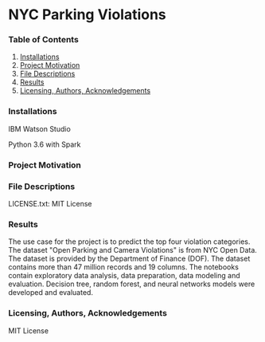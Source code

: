 # NYC Parking Violations
### Table of Contents
1. [Installations](#installations)
2. [Project Motivation](#project_motivation)
3. [File Descriptions](#file_descriptions)
4. [Results](#results)
5. [Licensing, Authors, Acknowledgements](#licensing)

### Installations<a name="installations"></a>
IBM Watson Studio

Python 3.6 with Spark

### Project Motivation<a name="project_motivation"></a>

### File Descriptions<a name="file_descriptions"></a>


LICENSE.txt: MIT License

### Results<a name="results"></a>
The use case for the project is to predict the top four violation categories. The dataset "Open Parking and Camera Violations" is from NYC Open Data. The dataset is provided by the Department of Finance (DOF). The dataset contains more than 47 million records and 19 columns. The notebooks contain exploratory data analysis, data preparation, data modeling and evaluation. Decision tree, random forest, and neural networks models were developed and evaluated. 
### Licensing, Authors, Acknowledgements<a name="licensing"></a>
MIT License









